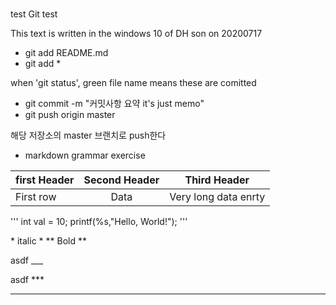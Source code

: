 #
test
Git test

This text is written in the windows 10 of DH son on 20200717

* git add README.md
* git add *

when 'git status', green file name means these are comitted
* git commit -m "커밋사항 요약 it's just memo"
* git push origin master

해당 저장소의 master 브랜치로 push한다

* markdown grammar exercise


| first Header | Second Header | Third Header         |
| :----------- | :-----------: | :-------------------:|
| First row    | Data          | Very long data enrty |


''' 
int val = 10;
printf(%s,"Hello, World!");
'''

\* italic \*
\*\*  Bold \*\*

asdf
\_\_\_

asdf
\*\*\*

---
